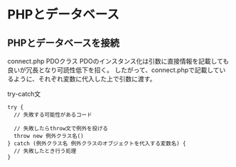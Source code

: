 # PHPとデータベース

## PHPとデータベースを接続
connect.php
PDOクラス
  PDOのインスタンス化は引数に直接情報を記載しても良いが冗長となり可読性低下を招く。
  したがって、connect.phpで記載しているように、それぞれ変数に代入した上で引数に渡す。

try-catch文
```
try {
  // 失敗する可能性があるコード

  // 失敗したらthrow文で例外を投げる
  throw new 例外クラス名()
} catch (例外クラス名 例外クラスのオブジェクトを代入する変数名) {
  // 失敗したとき行う処理
}
```